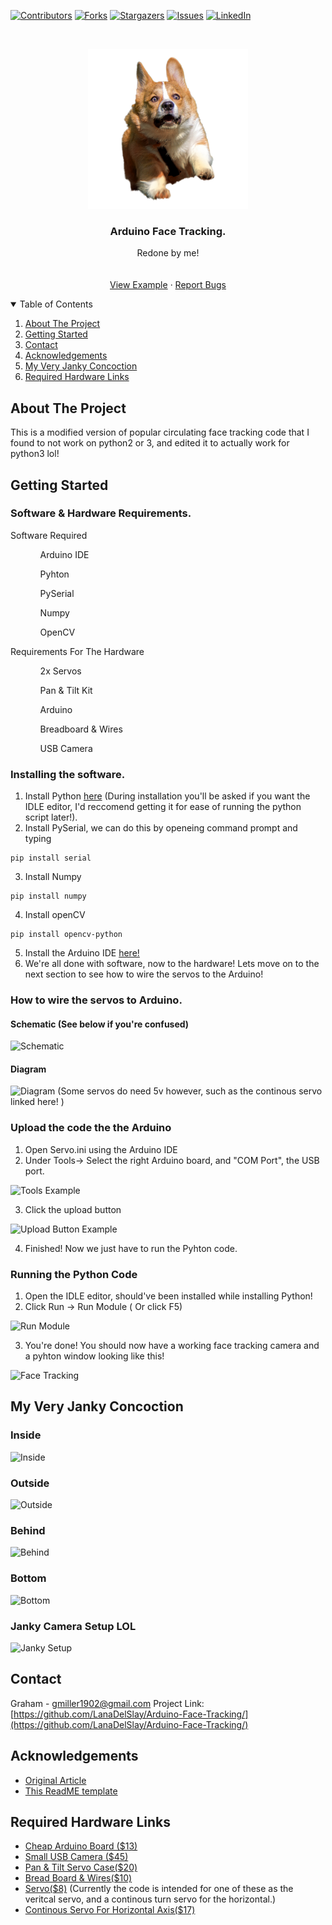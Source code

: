 [![Contributors][contributors-shield]][contributors-url]
[![Forks][forks-shield]][forks-url]
[![Stargazers][stars-shield]][stars-url]
[![Issues][issues-shield]][issues-url]
[![LinkedIn][linkedin-shield]][linkedin-url]



<!-- PROJECT LOGO -->
<br />
<p align="center">
  <a href="https://github.com/LanaDelSlay/Arduino-Face-Tracking/corgi.png">
    <img src="Corgi.png" alt="Logo" width="256" height="256">
  </a>

  <h3 align="center">Arduino Face Tracking.</h3>
  
  <p align="center">
  Redone by me!
    <br />
    <br />
    <br />
    <a href="#inside">View Example</a>
    ·
    <a href="https://github.com/LanaDelSlay/Arduino-Face-Tracking/issues">Report Bugs</a>
  
</p>



<!-- TABLE OF CONTENTS -->
<details align="left" open="open">
  <summary>Table of Contents</summary>
  <ol>
    <li>
      <a href="#about-the-project">About The Project</a>
      <ul>
      </ul>
    </li>
    <li><a href="#getting-started">Getting Started</a></li>
    <li><a href="#contact">Contact</a></li>
    <li><a href="#acknowledgements">Acknowledgements</a></li>
    <li><a href="#my-very-janky-concoction">My Very Janky Concoction</a></li>
    <li><a href="#required-hardware-links">Required Hardware Links</a></li>
  </ol>
</details>


<!-- ABOUT THE PROJECT -->
## About The Project
This is a modified version of popular circulating face tracking code that I found to not work on python2 or 3, and edited it to actually work for python3 lol! 


<!-- GETTING STARTED -->
## Getting Started

### Software & Hardware Requirements.
  <summary>Software Required</summary>
  <ol>
    <ul>Arduino IDE</ul>
    <ul>Pyhton</ul>
    <ul>PySerial</ul>
    <ul>Numpy</ul>
    <ul>OpenCV</ul>
  </ol> 
  
  <summary>Requirements For The Hardware</summary>
  <ol>
    <ul>2x Servos </ul>
    <ul>Pan & Tilt Kit</ul>
    <ul>Arduino</ul>
    <ul>Breadboard & Wires</ul>
    <ul>USB Camera</ul>
  </ol>

### Installing the software.
1. Install Python [here](https://www.python.org/downloads/) (During installation you'll be asked if you want the IDLE editor, I'd reccomend getting it for ease of running the python script later!). 
2. Install PySerial, we can do this by openeing command prompt and typing 
```
pip install serial
```
3. Install Numpy 
```
pip install numpy
```
4. Install openCV
```
pip install opencv-python
```
5. Install the Arduino IDE [here!](https://www.arduino.cc/en/software)
6. We're all done with software, now to the hardware! Lets move on to the next section to see how to wire the servos to the Arduino!

### How to wire the servos to Arduino.
#### Schematic (See below if you're confused)
![Schematic](https://i.imgur.com/uEmxZit.png)
#### Diagram
![Diagram](https://i.imgur.com/aPABEaG.png)
(Some servos do need 5v however, such as the continous servo linked here! )
### Upload the code the the Arduino 
1. Open Servo.ini using the Arduino IDE
2. Under Tools-> Select the right Arduino board, and "COM Port", the USB port.

![Tools Example](https://i.imgur.com/G6XWyXs.png)

3. Click the upload button

![Upload Button Example](https://i.imgur.com/mdeXwJU.png)

4. Finished! Now we just have to run the Pyhton code.

### Running the Python Code
1. Open the IDLE editor, should've been installed while installing Python!
2. Click Run -> Run Module ( Or click F5) 

![Run Module](https://i.imgur.com/TUBvljj.png)

3. You're done! You should now have a working face tracking camera and a pyhton window looking like this!

![Face Tracking](https://i.imgur.com/4RCBjMi.png) 

## My Very Janky Concoction
### Inside
![Inside](https://i.imgur.com/gI1wGmO.jpg)
### Outside
![Outside](https://i.imgur.com/JteLVQU.jpg)
### Behind
![Behind](https://i.imgur.com/T6jsvfF.jpg)
### Bottom
![Bottom](https://i.imgur.com/95J8m6l.jpg)
### Janky Camera Setup LOL
![Janky Setup](https://i.imgur.com/tyoQNcZ.jpg)

<!-- CONTACT -->
## Contact
Graham - gmiller1902@gmail.com
Project Link: [https://github.com/LanaDelSlay/Arduino-Face-Tracking/](https://github.com/LanaDelSlay/Arduino-Face-Tracking/)

<!-- ACKNOWLEDGEMENTS -->
## Acknowledgements
* [Original Article](https://create.arduino.cc/projecthub/WolfxPac/face-tracking-using-arduino-b35b6b)
* [This ReadME template](https://github.com/othneildrew/Best-README-Template)

## Required Hardware Links
* [Cheap Arduino Board ($13)](https://amzn.to/2RCAFkA)
* [Small USB Camera ($45)](https://amzn.to/3vcWs0T)
* [Pan & Tilt Servo Case($20)](https://amzn.to/3oE6ANC)
* [Bread Board & Wires($10)](https://amzn.to/3bHHmbS)
* [Servo($8)](https://amzn.to/347tseU) (Currently the code is intended for one of these as the veritcal servo, and a continous turn servo for the horizontal.)
* [Continous Servo For Horizontal Axis($17)](https://amzn.to/2SbggD7) 

<!-- MARKDOWN LINKS & IMAGES -->
<!-- https://www.markdownguide.org/basic-syntax/#reference-style-links -->
[contributors-shield]: https://img.shields.io/github/contributors/LanaDelSlay/Arduino-Face-Tracking.svg?style=for-the-badge
[contributors-url]: https://github.com/LanaDelSlay/Arduino-Face-Tracking/graphs/contributors
[forks-shield]: https://img.shields.io/github/forks/LanaDelSlay/Arduino-Face-Tracking.svg?style=for-the-badge
[forks-url]: https://github.com/LanaDelSlay/Arduino-Face-Tracking/network/members
[stars-shield]: https://img.shields.io/github/stars/LanaDelSlay/Arduino-Face-Tracking.svg?style=for-the-badge
[stars-url]: https://github.com/LanaDelSlay/Arduino-Face-Tracking/stargazers
[issues-shield]: https://img.shields.io/github/issues/LanaDelSlay/Arduino-Face-Tracking.svg?style=for-the-badge
[issues-url]: https://github.com/LanaDelSlayArduino-Face-Tracking/issues
[linkedin-shield]: https://img.shields.io/badge/-LinkedIn-black.svg?style=for-the-badge&logo=linkedin&colorB=555
[linkedin-url]: https://www.linkedin.com/in/graham-miller-b655611aa/
[product-screenshot]: images/screenshot.png
